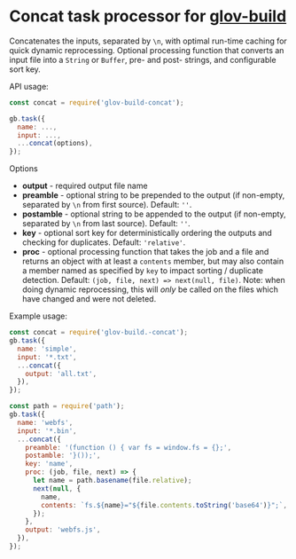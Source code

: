 Concat task processor for [glov-build](https://github.com/Jimbly/glov-build)
=============================

Concatenates the inputs, separated by `\n`, with optimal run-time caching for quick dynamic reprocessing.  Optional processing function that converts an input file into a `String` or `Buffer`, pre- and post- strings, and configurable sort key.

API usage:
```javascript
const concat = require('glov-build-concat');

gb.task({
  name: ...,
  input: ...,
  ...concat(options),
});
```
Options
* **output** - required output file name
* **preamble** - optional string to be prepended to the output (if non-empty, separated by `\n` from first source).  Default: `''`.
* **postamble** - optional string to be appended to the output (if non-empty, separated by `\n` from last source).  Default: `''`.
* **key** - optional sort key for deterministically ordering the outputs and checking for duplicates.  Default: `'relative'`.
* **proc** - optional processing function that takes the job and a file and returns an object with at least a `contents` member, but may also contain a member named as specified by `key` to impact sorting / duplicate detection.  Default: `(job, file, next) => next(null, file)`.  Note: when doing dynamic reprocessing, this will *only* be called on the files which have changed and were not deleted.


Example usage:
```javascript
const concat = require('glov-build.-concat');
gb.task({
  name: 'simple',
  input: '*.txt',
  ...concat({
    output: 'all.txt',
  }),
});

const path = require('path');
gb.task({
  name: 'webfs',
  input: '*.bin',
  ...concat({
    preamble: '(function () { var fs = window.fs = {};',
    postamble: '}());',
    key: 'name',
    proc: (job, file, next) => {
      let name = path.basename(file.relative);
      next(null, {
        name,
        contents: `fs.${name}="${file.contents.toString('base64')}";`,
      });
    },
    output: 'webfs.js',
  }),
});

```
